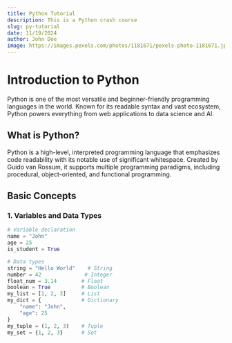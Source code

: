 ```yaml
---
title: Python Tutorial
description: This is a Python crash course
slug: py-tutorial
date: 11/19/2024
author: John Doe
image: https://images.pexels.com/photos/1181671/pexels-photo-1181671.jpeg?auto=compress&cs=tinysrgb&w=600
---
```


# Introduction to Python

Python is one of the most versatile and beginner-friendly programming languages in the world. Known for its readable syntax and vast ecosystem, Python powers everything from web applications to data science and AI.

## What is Python?

Python is a high-level, interpreted programming language that emphasizes code readability with its notable use of significant whitespace. Created by Guido van Rossum, it supports multiple programming paradigms, including procedural, object-oriented, and functional programming.

## Basic Concepts

### 1. Variables and Data Types

```python showLineNumbers
# Variable declaration
name = "John"
age = 25
is_student = True

# Data types
string = "Hello World"    # String
number = 42              # Integer
float_num = 3.14        # Float
boolean = True          # Boolean
my_list = [1, 2, 3]     # List
my_dict = {             # Dictionary
    "name": "John",
    "age": 25
}
my_tuple = (1, 2, 3)    # Tuple
my_set = {1, 2, 3}      # Set
```
